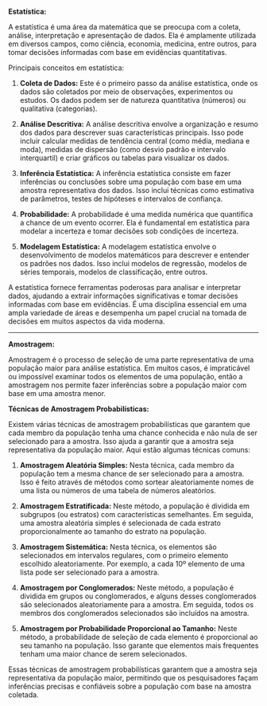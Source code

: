 **Estatística:**

A estatística é uma área da matemática que se preocupa com a coleta, análise, interpretação e apresentação de dados. Ela é amplamente utilizada em diversos campos, como ciência, economia, medicina, entre outros, para tomar decisões informadas com base em evidências quantitativas.

Principais conceitos em estatística:

1. **Coleta de Dados:** Este é o primeiro passo da análise estatística, onde os dados são coletados por meio de observações, experimentos ou estudos. Os dados podem ser de natureza quantitativa (números) ou qualitativa (categorias).

2. **Análise Descritiva:** A análise descritiva envolve a organização e resumo dos dados para descrever suas características principais. Isso pode incluir calcular medidas de tendência central (como média, mediana e moda), medidas de dispersão (como desvio padrão e intervalo interquartil) e criar gráficos ou tabelas para visualizar os dados.

3. **Inferência Estatística:** A inferência estatística consiste em fazer inferências ou conclusões sobre uma população com base em uma amostra representativa dos dados. Isso inclui técnicas como estimativa de parâmetros, testes de hipóteses e intervalos de confiança.

4. **Probabilidade:** A probabilidade é uma medida numérica que quantifica a chance de um evento ocorrer. Ela é fundamental em estatística para modelar a incerteza e tomar decisões sob condições de incerteza.

5. **Modelagem Estatística:** A modelagem estatística envolve o desenvolvimento de modelos matemáticos para descrever e entender os padrões nos dados. Isso inclui modelos de regressão, modelos de séries temporais, modelos de classificação, entre outros.

A estatística fornece ferramentas poderosas para analisar e interpretar dados, ajudando a extrair informações significativas e tomar decisões informadas com base em evidências. É uma disciplina essencial em uma ampla variedade de áreas e desempenha um papel crucial na tomada de decisões em muitos aspectos da vida moderna.

-------

**Amostragem:**

Amostragem é o processo de seleção de uma parte representativa de uma população maior para análise estatística. Em muitos casos, é impraticável ou impossível examinar todos os elementos de uma população, então a amostragem nos permite fazer inferências sobre a população maior com base em uma amostra menor.

**Técnicas de Amostragem Probabilísticas:**

Existem várias técnicas de amostragem probabilísticas que garantem que cada membro da população tenha uma chance conhecida e não nula de ser selecionado para a amostra. Isso ajuda a garantir que a amostra seja representativa da população maior. Aqui estão algumas técnicas comuns:

1. **Amostragem Aleatória Simples:** Nesta técnica, cada membro da população tem a mesma chance de ser selecionado para a amostra. Isso é feito através de métodos como sortear aleatoriamente nomes de uma lista ou números de uma tabela de números aleatórios.

2. **Amostragem Estratificada:** Neste método, a população é dividida em subgrupos (ou estratos) com características semelhantes. Em seguida, uma amostra aleatória simples é selecionada de cada estrato proporcionalmente ao tamanho do estrato na população.

3. **Amostragem Sistemática:** Nesta técnica, os elementos são selecionados em intervalos regulares, com o primeiro elemento escolhido aleatoriamente. Por exemplo, a cada 10º elemento de uma lista pode ser selecionado para a amostra.

4. **Amostragem por Conglomerados:** Neste método, a população é dividida em grupos ou conglomerados, e alguns desses conglomerados são selecionados aleatoriamente para a amostra. Em seguida, todos os membros dos conglomerados selecionados são incluídos na amostra.

5. **Amostragem por Probabilidade Proporcional ao Tamanho:** Neste método, a probabilidade de seleção de cada elemento é proporcional ao seu tamanho na população. Isso garante que elementos mais frequentes tenham uma maior chance de serem selecionados.

Essas técnicas de amostragem probabilísticas garantem que a amostra seja representativa da população maior, permitindo que os pesquisadores façam inferências precisas e confiáveis sobre a população com base na amostra coletada.